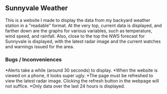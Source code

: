 ## Sunnyvale Weather

This is a website I made to display the data from my backyard weather station in a "readable" format. At the very top, current data is displayed, and farther down are the graphs for various variables, such as temperature, wind speed, and rainfall. Also, close to the top the NWS forecast for Sunnyvale is displayed, with the latest radar image and the current watches and warnings issued for the area.

### Bugs / Inconveniences

  *Alerts take a while (around 30 seconds) to display.
  *When the website is viewed on a phone, it looks super ugly.
  *The page must be refreshed to view the latest radar image. Clicking the refresh button in the webpage will not suffice.
  *Only data over the last 24 hours is displayed.
